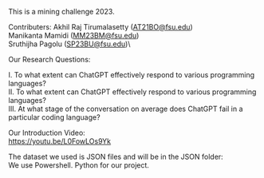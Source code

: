 This is a mining challenge 2023.

Contributers:
Akhil Raj Tirumalasetty (AT21BO@fsu.edu)\
Manikanta Mamidi (MM23BM@fsu.edu)\
Sruthijha Pagolu (SP23BU@fsu.edu)\

Our Research Questions:

I.	    To what extent can ChatGPT effectively respond to various programming languages?\
II.     To what extent can ChatGPT effectively respond to various programming languages?\
III.	At what stage of the conversation on average does ChatGPT fail in a particular coding language?


Our Introduction Video:\
https://youtu.be/L0FowLOs9Yk

The dataset we used is JSON files and will be in the JSON folder:\
We use Powershell. Python for our project.


